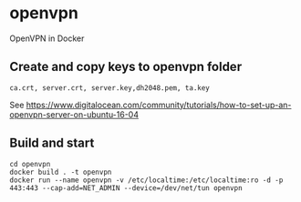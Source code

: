 # openvpn
OpenVPN in Docker

## Create and copy keys to openvpn folder
```
ca.crt, server.crt, server.key,dh2048.pem, ta.key
```

See https://www.digitalocean.com/community/tutorials/how-to-set-up-an-openvpn-server-on-ubuntu-16-04

## Build and start
```
cd openvpn
docker build . -t openvpn
docker run --name openvpn -v /etc/localtime:/etc/localtime:ro -d -p 443:443 --cap-add=NET_ADMIN --device=/dev/net/tun openvpn
```
